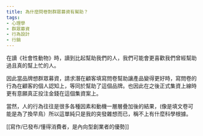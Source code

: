 ```yaml
---
title: 為什麼問卷對群眾募資有幫助？
tags: 
- 心理學
- 群眾募資
- 行為設計
- 行銷 
---
```


在讀《社會性動物》時，讀到比起幫助我們的人，我們可能會更喜歡我們曾經幫助過且真的幫上忙的人。

因此當品牌想群眾募資，請求潛在顧客填寫問卷幫助讓產品變得更好時，寫問卷的行為在顧客的個人認知上，等同於幫助了這個品牌。也因此在之後正式集資上線時更有意願真正投注金錢在這個集資案上。

當然，人的行為往往是很多各種因素和動機一層層疊加後的結果，(像是填文卷可能是為了換早鳥）所以這單純只是我的突發雜想而已，稱不上有什麼科學根據。

[[寫作/已發布/懂得消費者，是內向型創業者的優勢]]
